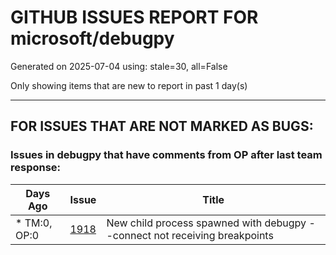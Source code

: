 
# GITHUB ISSUES REPORT FOR microsoft/debugpy


Generated on 2025-07-04 using: stale=30, all=False


Only showing items that are new to report in past 1 day(s)


---

## FOR ISSUES THAT ARE NOT MARKED AS BUGS:


### Issues in debugpy that have comments from OP after last team response:

| Days Ago | Issue | Title |
| --- | --- | --- |
 | \* TM:0, OP:0  |[1918](https://github.com/microsoft/debugpy/issues/1918 "New child process spawned with debugpy --connect not receiving breakpoints")  |New child process spawned with debugpy --connect not receiving breakpoints |




















